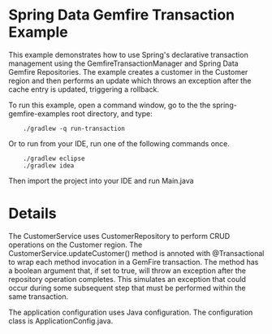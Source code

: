 Spring Data Gemfire Transaction Example
=======================================

This example demonstrates how to use Spring's declarative transaction management using the GemfireTransactionManager and Spring Data Gemfire Repositories. The example creates 
a customer in the Customer region and then performs an update which throws an exception after the cache entry is updated, triggering a rollback. 

To run this example, open a command window, go to the the spring-gemfire-examples root directory, and type:

		./gradlew -q run-transaction

Or to run from your IDE, run one of the following commands once.

		./gradlew eclipse
		./gradlew idea 

Then import the project into your IDE and run Main.java

# Details

The CustomerService uses CustomerRepository to perform CRUD operations on the Customer region. The CustomerService.updateCustomer() method is annoted with 
@Transactional to wrap each method invocation in a GemFire transaction. The method has a boolean argument that, if set to true, will throw an exception after 
the repository operation completes. This simulates an exception that could occur during some subsequent step that must be performed within the same transaction.

The application configuration uses Java configuration. The configuration class is ApplicationConfig.java.
